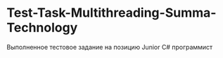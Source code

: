 # Test-Task-Multithreading-Summa-Technology
Выполненное тестовое задание на позицию Junior С# программист
